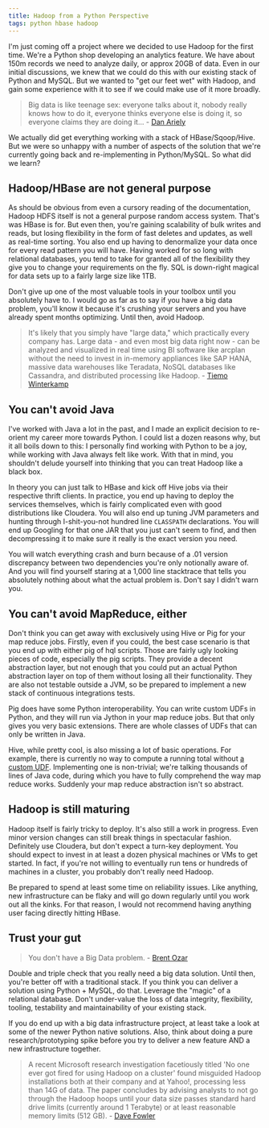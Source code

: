 ```yaml
---
title: Hadoop from a Python Perspective
tags: python hbase hadoop
---
```


I'm just coming off a project where we decided to use Hadoop for the first time. We're a Python shop developing an analytics feature. We have about 150m records we need to analyze daily, or approx 20GB of data. Even in our initial discussions, we knew that we could do this with our existing stack of Python and MySQL. But we wanted to "get our feet wet" with Hadoop, and gain some experience with it to see if we could make use of it more broadly.

> Big data is like teenage sex: everyone talks about it, nobody really knows how to do it, everyone thinks everyone else is doing it, so everyone claims they are doing it... - [Dan Ariely](https://www.facebook.com/dan.ariely/posts/904383595868?imm_mid=0a9701&cmp=em-strata-newsletters-strata-olc-20130529-elist)

We actually did get everything working with a stack of HBase/Sqoop/Hive. But we were so unhappy with a number of aspects of the solution that we're currently going back and re-implementing in Python/MySQL. So what did we learn?

## Hadoop/HBase are not general purpose

As should be obvious from even a cursory reading of the documentation, Hadoop HDFS itself is not a general purpose random access system. That's was HBase is for. But even then, you're gaining scalability of bulk writes and reads, but losing flexibility in the form of fast deletes and updates, as well as real-time sorting. You also end up having to denormalize your data once for every read pattern you will have. Having worked for so long with relational databases, you tend to take for granted all of the flexibility they give you to change your requirements on the fly. SQL is down-right magical for data sets up to a fairly large size like 1TB.

Don't give up one of the most valuable tools in your toolbox until you absolutely have to. I would go as far as to say if you have a big data problem, you'll know it because it's crushing your servers and you have already spent months optimizing. Until then, avoid Hadoop.

> It's likely that you simply have "large data," which practically every company has. Large data - and even most big data right now - can be analyzed and visualized in real time using BI software like arcplan without the need to invest in in-memory appliances like SAP HANA, massive data warehouses like Teradata, NoSQL databases like Cassandra, and distributed processing like Hadoop. - [Tiemo Winterkamp](http://biblog.arcplan.com/2012/12/why-im-not-impressed-with-your-big-data/)

## You can't avoid Java

I've worked with Java a lot in the past, and I made an explicit decision to re-orient my career more towards Python. I could list a dozen reasons why, but it all boils down to this: I personally find working with Python to be a joy, while working with Java always felt like work. With that in mind, you shouldn't delude yourself into thinking that you can treat Hadoop like a black box.

In theory you can just talk to HBase and kick off Hive jobs via their respective thrift clients. In practice, you end up having to deploy the services themselves, which is fairly complicated even with good distributions like Cloudera. You will also end up tuning JVM parameters and hunting through I-shit-you-not hundred line `CLASSPATH` declarations. You will end up Googling for that one JAR that you just can't seem to find, and then decompressing it to make sure it really is the exact version you need.

You will watch everything crash and burn because of a .01 version discrepancy between two dependencies you're only notionally aware of. And you will find yourself staring at a 1,000 line stacktrace that tells you absolutely nothing about what the actual problem is. Don't say I didn't warn you.

## You can't avoid MapReduce, either

Don't think you can get away with exclusively using Hive or Pig for your map reduce jobs. Firstly, even if you could, the best case scenario is that you end up with either pig of hql scripts. Those are fairly ugly looking pieces of code, especially the pig scripts. They provide a decent abstraction layer, but not enough that you could put an actual Python abstraction layer on top of them without losing all their functionality. They are also not testable outside a JVM, so be prepared to implement a new stack of continuous integrations tests.

Pig does have some Python interoperability. You can write custom UDFs in Python, and they will run via Jython in your map reduce jobs. But that only gives you very basic extensions. There are whole classes of UDFs that can only be written in Java.

Hive, while pretty cool, is also missing a lot of basic operations. For example, there is currently no way to compute a running total without [a custom UDF](https://issues.apache.org/jira/browse/HIVE-2361). Implementing one is non-trivial; we're talking thousands of lines of Java code, during which you have to fully comprehend the way map reduce works. Suddenly your map reduce abstraction isn't so abstract.

## Hadoop is still maturing

Hadoop itself is fairly tricky to deploy. It's also still a work in progress. Even minor version changes can still break things in spectacular fashion. Definitely use Cloudera, but don't expect a turn-key deployment. You should expect to invest in at least a dozen physical machines or VMs to get started. In fact, if you're not willing to eventually run tens or hundreds of machines in a cluster, you probably don't really need Hadoop.

Be prepared to spend at least some time on reliability issues. Like anything, new infrastructure can be flaky and will go down regularly until you work out all the kinks. For that reason, I would not recommend having anything user facing directly hitting HBase.

## Trust your gut

> You don't have a Big Data problem. - [Brent Ozar](http://www.brentozar.com/archive/2013/03/you-dont-have-a-big-data-problem/)

Double and triple check that you really need a big data solution. Until then, you're  better off with a traditional stack. If you think you can deliver a solution using Python + MySQL, do that. Leverage the "magic" of a relational database. Don't under-value the loss of data integrity, flexibility, tooling, testability and maintainability of your existing stack.

If you do end up with a big data infrastructure project, at least take a look at some of the newer Python native solutions. Also, think about doing a pure research/prototyping spike before you try to deliver a new feature AND a new infrastructure together.

> A recent Microsoft research investigation facetiously titled 'No one ever got fired for using Hadoop on a cluster' found misguided Hadoop installations both at their company and at Yahoo!,  processing less than 14G of data.  The paper concludes by advising analysts to not go through the Hadoop hoops until your data size passes standard hard drive limits (currently around 1 Terabyte) or at least reasonable memory limits (512 GB). - [Dave Fowler](http://www.wired.com/insights/2012/11/lets-talk-your-data-not-big-data/)
